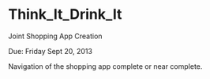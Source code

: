Think_It_Drink_It
=================

Joint Shopping App Creation  

Due: Friday Sept 20, 2013   

Navigation of the shopping app complete or near complete.
